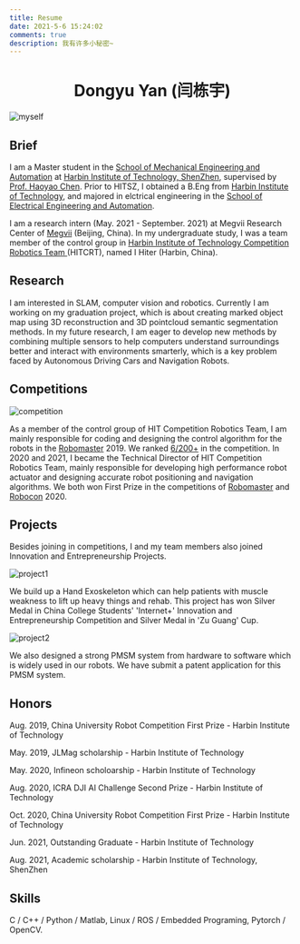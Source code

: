 ```yaml
---
title: Resume
date: 2021-5-6 15:24:02
comments: true
description: 我有许多小秘密~
---
```


<h1 align = "center">Dongyu Yan (闫栋宇)</h1>

![myself](/images/system/self.jpg)

## Brief

I am a Master student in the [School of Mechanical Engineering and Automation](http://smea.hitsz.edu.cn/index.htm) at [Harbin Institute of Technology, ShenZhen](http://www.hitsz.edu.cn/), supervised by [Prof. Haoyao Chen](http://faculty.hitsz.edu.cn/chenhaoyao). Prior to HITSZ, I obtained a B.Eng from [Harbin Institute of Technology](http://www.hit.edu.cn/), and majored in  elctrical engineering in the [School of Electrical Engineering and Automation](http://hitee.hit.edu.cn/).

I am a research intern (May. 2021 - September. 2021) at Megvii Research Center of [Megvii](https://megvii.com/) (Beijing, China). In my undergraduate study, I was a team member of the control group in [Harbin Institute of Technology Competition Robotics Team ](https://baike.baidu.com/item/%E5%93%88%E5%B0%94%E6%BB%A8%E5%B7%A5%E4%B8%9A%E5%A4%A7%E5%AD%A6%E7%AB%9E%E6%8A%80%E6%9C%BA%E5%99%A8%E4%BA%BA%E9%98%9F) (HITCRT), named I Hiter (Harbin, China).

## Research

I am interested in SLAM, computer vision and robotics. Currently I am working on my graduation project, which is about creating marked object map using 3D reconstruction and 3D pointcloud semantic segmentation methods. In my future research, I am eager to develop new methods by combining multiple sensors to help computers understand surroundings better and interact with environments smarterly, which is a key problem faced by Autonomous Driving Cars and Navigation Robots.

## Competitions

![competition](/images/system/robomaster.jpeg)

As a member of the control group of HIT Competition Robotics Team, I am mainly responsible for coding and designing the control algorithm for the robots in the [Robomaster](https://www.robomaster.com/en-US) 2019. We ranked [6/200+](https://www.robomaster.com/en-US/resource/pages/announcement/1035) in the competition.
In 2020 and 2021, I became the Technical Director of HIT Competition Robotics Team, mainly responsible for developing high performance robot actuator and designing accurate robot positioning and navigation algorithms. We both won First Prize in the competitions of [Robomaster](https://www.robomaster.com/en-US) and [Robocon](http://www.robocon2021.com/) 2020.

## Projects

Besides joining in competitions, I and my team members also joined Innovation and Entrepreneurship Projects.

![project1](/images/system/project1.jpg)

We build up a Hand Exoskeleton which can help patients with muscle weakness to lift up heavy things and rehab.
This project has won Silver Medal in China College Students' 'Internet+' Innovation and Entrepreneurship Competition and Silver Medal in 'Zu Guang' Cup.

![project2](/images/system/projects.png)

We also designed a strong PMSM system from hardware to software which is widely used in our robots.
We have submit a patent application for this PMSM system.

## Honors

Aug. 2019, China University Robot Competition First Prize - Harbin Institute of Technology

May. 2019, JLMag scholarship - Harbin Institute of Technology

May. 2020, Infineon scholoarship - Harbin Institute of Technology

Aug. 2020, ICRA DJI AI Challenge Second Prize - Harbin Institute of Technology

Oct. 2020, China University Robot Competition First Prize - Harbin Institute of Technology

Jun. 2021, Outstanding Graduate - Harbin Institute of Technology

Aug. 2021, Academic scholarship - Harbin Institute of Technology, ShenZhen

## Skills

C / C++ / Python / Matlab, Linux / ROS / Embedded Programing, Pytorch / OpenCV.
